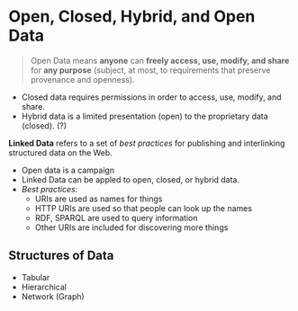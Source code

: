 # Open, Closed, Hybrid, and Open Data

> Open Data means **anyone** can **freely access, use, modify, and share** for **any purpose** (subject, at most, to requirements that preserve provenance and openness).

- Closed data requires permissions in order to access, use, modify, and share.
- Hybrid data is a limited presentation (open) to the proprietary data (closed). (?)

**Linked Data** refers to a set of _best practices_ for publishing and interlinking structured data on the Web.

- Open data is a campaign
- Linked Data can be appled to open, closed, or hybrid data.
- _Best practices:_
  - URIs are used as names for things
  - HTTP URIs are used so that people can look up the names
  - RDF, SPARQL are used to query information
  - Other URIs are included for discovering more things

## Structures of Data

- Tabular
- Hierarchical
- Network (Graph)
